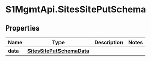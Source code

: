 # S1MgmtApi.SitesSitePutSchema

## Properties
Name | Type | Description | Notes
------------ | ------------- | ------------- | -------------
**data** | [**SitesSitePutSchemaData**](SitesSitePutSchemaData.md) |  | 


